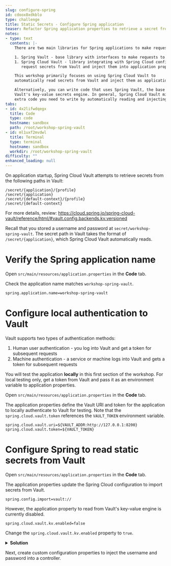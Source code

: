 ```yaml
---
slug: configure-spring
id: cdoox8xdkblo
type: challenge
title: Static Secrets - Configure Spring application
teaser: Refactor Spring application properties to retrieve a secret from Vault.
notes:
- type: text
  contents: |-
    There are two main libraries for Spring applications to make requests to Vault.

    1. Spring Vault - base library with interfaces to make requests to the Vault API.
    1. Spring Cloud Vault - library integrating with Spring Cloud configuration to automatically
       request secrets from Vault and inject them into application properties.

    This workshop primarily focuses on using Spring Cloud Vault to
    automatically read secrets from Vault and inject them as application properties.

    Alternatively, you can write code that uses Spring Vault, the base library, to retrieve a secret from
    Vault's key-value secrets engine. In general, Spring Cloud Vault minimizes the
    extra code you need to write by automatically reading and injecting secrets into application properties.
tabs:
- id: 4x2lifwdqegx
  title: Code
  type: code
  hostname: sandbox
  path: /root/workshop-spring-vault
- id: ml1uxf2mvdwl
  title: Terminal
  type: terminal
  hostname: sandbox
  workdir: /root/workshop-spring-vault
difficulty: ""
enhanced_loading: null
---
```


On application startup, Spring Cloud Vault attempts to retrieve secrets from the following paths in Vault:

```plaintext
/secret/{application}/{profile}
/secret/{application}
/secret/{default-context}/{profile}
/secret/{default-context}
```

For more details, review: https://cloud.spring.io/spring-cloud-vault/reference/html/#vault.config.backends.kv.versioned

Recall that you stored a username and password at `secret/workshop-spring-vault`.
The secret path in Vault takes the format of `/secret/{application}`, which Spring Cloud Vault
automatically reads.

Verify the Spring application name
===

Open `src/main/resources/application.properties` in the **Code** tab.

Check the application name matches `workshop-spring-vault`.

```java,nocopy
spring.application.name=workshop-spring-vault
```

Configure local authentication to Vault
===

Vault supports two types of authentication methods:

1. Human user authentication - you log into Vault and get a token for subsequent requests
2. Machine authentication - a service or machine logs into Vault and gets a token for subsequent requests

You will test the application **locally** in this first section of the workshop.
For local testing only, get a token from Vault and pass it as an environment
variable to application properties.

Open `src/main/resources/application.properties` in the **Code** tab.

The application properties define the Vault URI and token for
the application to locally authenticate to Vault for testing.
Note that the `spring.cloud.vault.token` references the
`VAULT_TOKEN` environment variable.

```java,nocopy
spring.cloud.vault.uri=${VAULT_ADDR:http://127.0.0.1:8200}
spring.cloud.vault.token=${VAULT_TOKEN}
```

Configure Spring to read static secrets from Vault
===

Open `src/main/resources/application.properties` in the **Code** tab.

The application properties update the Spring Cloud configuration
to import secrets from Vault.

```java,nocopy
spring.config.import=vault://
```

However, the application property to read from Vault's key-value engine is currently disabled.

```java,nocopy
spring.cloud.vault.kv.enabled=false
```

Change the `spring.cloud.vault.kv.enabled` property to `true`.

<details>
<summary><b>Solution</b></summary>
Change the property to true in the <b>Code</b> tab.

```java
spring.cloud.vault.kv.enabled=true
```
</details>

Next, create custom configuration properties to inject the username and password
into a controller.
